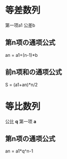 # 等差数列
第一项a1 公差b

## 第n项の通项公式
an = a1+(n-1)*b
## 前n项和の通项公式
S = (a1+an)*n/2

# 等比数列
公比 **q**
第一项 **a**
## 第n项の通项公式
an = a1*q^n-1